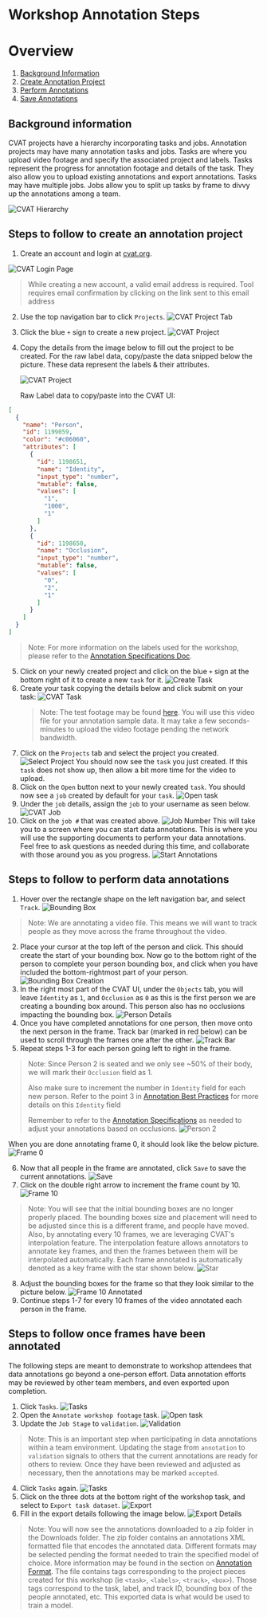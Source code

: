 # Workshop Annotation Steps

# Overview
1. [Background Information](#background-information)
2. [Create Annotation Project](#steps-to-follow-to-create-an-annotation-project)
3. [Perform Annotations](#steps-to-follow-to-perform-data-annotations)
4. [Save Annotations](#steps-to-follow-once-frames-have-been-annotated)

## Background information
CVAT projects have a hierarchy incorporating tasks and jobs.
Annotation projects may have many annotation tasks and jobs.
Tasks are where you upload video footage and specify the associated project and labels.
Tasks represent the progress for annotation footage and details of the task.
They also allow you to upload existing annotations and export annotations.
Tasks may have multiple jobs.
Jobs allow you to split up tasks by frame to divvy up the annotations among a team.

![CVAT Hierarchy](./assets/screenshots/hierarchy.jpg)

## Steps to follow to create an annotation project
1. Create an account and login at [cvat.org](https://app.cvat.ai/).

![CVAT Login Page](./assets/screenshots/cvatLoginPage.jpg)
> While creating a new account, a valid email address is required. Tool requires email confirmation by clicking on the link sent to this email address



2. Use the top navigation bar to click `Projects`.
    ![CVAT Project Tab](./assets/screenshots/projects.jpg)
3. Click the blue `+` sign to create a new project.
    ![CVAT Project](./assets/screenshots/createProject.jpg)
4. Copy the details from the image below to fill out the project to be created. 
      For the raw label data, copy/paste the data snipped below the picture. These data represent the labels & their attributes.
      
   ![CVAT Project](./assets/screenshots/projectDetails.jpg)

    Raw Label data to copy/paste into the CVAT UI: 
```json
[
  {
    "name": "Person",
    "id": 1199059,
    "color": "#c06060",
    "attributes": [
      {
        "id": 1198651,
        "name": "Identity",
        "input_type": "number",
        "mutable": false,
        "values": [
          "1",
          "1000",
          "1"
        ]
      },
      {
        "id": 1198650,
        "name": "Occlusion",
        "input_type": "number",
        "mutable": false,
        "values": [
          "0",
          "2",
          "1"
        ]
      }
    ]
  }
]
```
> Note: For more information on the labels used for the workshop, please refer to the [Annotation Specifications Doc](./annotationSpecifications.md).

5. Click on your newly created project and click on the blue `+` sign at the bottom right of it to create a new `task` for it.
    ![Create Task](./assets/screenshots/createTask.jpg)
6. Create your task copying the details below and click submit on your task:
    ![CVAT Task](./assets/screenshots/taskDetails.jpg)
    > Note: The test footage may be found [here](./assets/video/workshopFootage.mp4).
      You will use this video file for your annotation sample data.
      It may take a few seconds-minutes to upload the video footage pending the network bandwidth.
7. Click on the `Projects` tab and select the project you created.
    ![Select Project](./assets/screenshots/selectProject.jpg)
You should now see the `task` you just created.
If this `task` does not show up, then allow a bit more time for the video to upload. 
8. Click on the `Open` button next to your newly created `task`.
You should now see a `job` created by default for your `task`.
   ![Open task](./assets/screenshots/openTask.jpg)
9. Under the `job` details, assign the `job` to your username as seen below.
   ![CVAT Job](./assets/screenshots/assignJob.jpg)
10. Click on the `job #` that was created above.
    ![Job Number](./assets/screenshots/jobNumber.jpg)
This will take you to a screen where you can start data annotations.
This is where you will use the supporting documents to perform your data annotations.
Feel free to ask questions as needed during this time, and collaborate with those around you as you progress.
    ![Start Annotations](./assets/screenshots/startAnnotations.jpg)

## Steps to follow to perform data annotations
1. Hover over the rectangle shape on the left navigation bar, and select `Track`.
    ![Bounding Box](./assets/screenshots/personDetectionBox1.jpg)
> Note: We are annotating a video file.
> This means we will want to track people as they move across the frame throughout the video.
2. Place your cursor at the top left of the person and click.
This should create the start of your bounding box.
Now go to the bottom right of the person to complete your person bounding box,
and click when you have included the bottom-rightmost part of your person.
   ![Bounding Box Creation](./assets/screenshots/personDetectionBox2.jpg)
3. In the right most part of the CVAT UI, under the `Objects` tab, 
you will leave `Identity` as `1`, and `Occlusion` as `0` as this is the first person we are creating a bounding box around.
This person also has no occlusions impacting the bounding box.
    ![Person Details](./assets/screenshots/personDetails.jpg)
4. Once you have completed annotations for one person, then move onto the next person in the frame. Track bar (marked in red below) can be used to scroll through the frames one after the other.
    ![Track Bar](./assets/screenshots/trackBar.jpg)
5. Repeat steps 1-3 for each person going left to right in the frame.
> Note: Since Person 2 is seated and we only see ~50% of their body, 
> we will mark their `Occlusion` field as 1.
> 
> Also make sure to increment the number in `Identity` field for each new person. Refer to the point 3 in [Annotation Best Practices](./annotationBestPractices.md) for more details on this `Identity` field
> 
> Remember to refer to the [Annotation Specifications](./annotationSpecifications.md) as needed to adjust your annotations based on occlusions.
    ![Person 2](./assets/screenshots/person2.jpg)

When you are done annotating frame 0, it should look like the below picture.
    ![Frame 0](./assets/screenshots/frame0.jpg)

6. Now that all people in the frame are annotated, click `Save` to save the current annotations.
   ![Save](./assets/screenshots/save.jpg)
7. Click on the double right arrow to increment the frame count by 10.
    ![Frame 10](./assets/screenshots/frame10.jpg)
> Note: You will see that the initial bounding boxes are no longer properly placed.
> The bounding boxes size and placement will need to be adjusted since this is a different frame,
> and people have moved.
> Also, by annotating every 10 frames, we are leveraging CVAT's interpolation feature.
> The interpolation feature allows annotators to annotate key frames,
> and then the frames between them will be interpolated automatically.
> Each frame annotated is automatically denoted as a key frame with the star shown below.
> ![Star](./assets/screenshots/star.jpg)

8. Adjust the bounding boxes for the frame so that they look similar to the picture below.
    ![Frame 10 Annotated](./assets/screenshots/frame10Annotated.jpg)
9. Continue steps 1-7 for every 10 frames of the video annotated each person in the frame.

## Steps to follow once frames have been annotated

The following steps are meant to demonstrate to workshop attendees that data annotations go beyond a one-person effort.
Data annotation efforts may be reviewed by other team members, and even exported upon completion.

1. Click `Tasks`.
    ![Tasks](./assets/screenshots/tasks.jpg)
2. Open the `Annotate workshop footage` task.
    ![Open task](./assets/screenshots/openTask.jpg)
3. Update the `Job Stage` to `validation`.
   ![Validation](./assets/screenshots/validation.jpg)
> Note: This is an important step when participating in data annotations within a team environment.
> Updating the stage from `annotation` to `validation` signals to others that the current annotations are ready for others to review.
> Once they have been reviewed and adjusted as necessary, then the annotations may be marked `accepted`.
4. Click `Tasks` again.
    ![Tasks](./assets/screenshots/tasks.jpg)
5. Click on the three dots at the bottom right of the workshop task,
and select to `Export task dataset`.
    ![Export](./assets/screenshots/export.jpg)
6. Fill in the export details following the image below.
    ![Export Details](./assets/screenshots/exportDetails.jpg)
> Note: You will now see the annotations downloaded to a zip folder in the Downloads folder.
> The zip folder contains an annotations XML formatted file that encodes the annotated data. 
> Different formats may be selected pending the format needed to train the specified model of choice.
> More information may be found in the section on [Annotation Format](./annotationSpecifications.md#annotation-format).
> The file contains tags corresponding to the project pieces created for this workshop
> (ie `<task>`, `<labels>`, `<track>`, `<box>`). 
> Those tags correspond to the task, label, and track ID, bounding box of the people annotated, etc.
> This exported data is what would be used to train a model.
